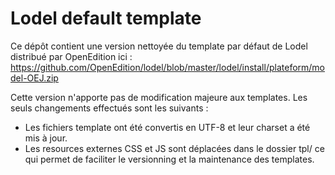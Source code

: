 # Lodel default template

Ce dépôt contient une version nettoyée du template par défaut de Lodel distribué par OpenEdition ici : https://github.com/OpenEdition/lodel/blob/master/lodel/install/plateform/model-OEJ.zip

Cette version n'apporte pas de modification majeure aux templates. Les seuls changements effectués sont les suivants :

* Les fichiers template ont été convertis en UTF-8 et leur charset a été mis à jour.
* Les resources externes CSS et JS sont déplacées dans le dossier tpl/ ce qui permet de faciliter le versionning et la maintenance des templates.